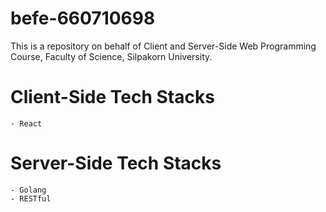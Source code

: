 # befe-660710698
This is a repository on behalf of Client and Server-Side Web Programming Course, Faculty of Science, Silpakorn University.
  # Client-Side Tech Stacks
    - React
  # Server-Side Tech Stacks
    - Golang
    - RESTful
